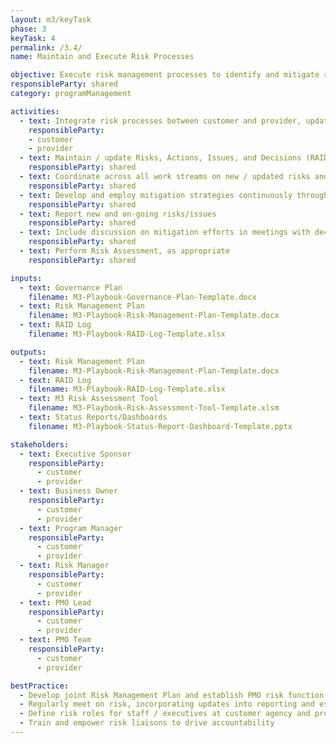 ```yaml
---
layout: m3/keyTask
phase: 3
keyTask: 4
permalink: /3.4/
name: Maintain and Execute Risk Processes

objective: Execute risk management processes to identify and mitigate risks / issues throughout the implementation.
responsibleParty: shared
category: programManagement

activities:
  - text: Integrate risk processes between customer and provider, updating Risk Management Plan
    responsibleParty:
    - customer
    - provider
  - text: Maintain / update Risks, Actions, Issues, and Decisions (RAID) Log
    responsibleParty: shared
  - text: Coordinate across all work streams on new / updated risks and implementation status (~every 2 weeks)
    responsibleParty: shared
  - text: Develop and employ mitigation strategies continuously throughout Phase 3
    responsibleParty: shared
  - text: Report new and on-going risks/issues
    responsibleParty: shared
  - text: Include discussion on mitigation efforts in meetings with decision-makers and in Status Reports/Dashboards
    responsibleParty: shared
  - text: Perform Risk Assessment, as appropriate
    responsibleParty: shared

inputs:
  - text: Governance Plan
    filename: M3-Playbook-Governance-Plan-Template.docx
  - text: Risk Management Plan
    filename: M3-Playbook-Risk-Management-Plan-Template.docx
  - text: RAID Log 
    filename: M3-Playbook-RAID-Log-Template.xlsx

outputs:
  - text: Risk Management Plan
    filename: M3-Playbook-Risk-Management-Plan-Template.docx
  - text: RAID Log 
    filename: M3-Playbook-RAID-Log-Template.xlsx
  - text: M3 Risk Assessment Tool
    filename: M3-Playbook-Risk-Assessment-Tool-Template.xlsm
  - text: Status Reports/Dashboards
    filename: M3-Playbook-Status-Report-Dashboard-Template.pptx

stakeholders:
  - text: Executive Sponsor
    responsibleParty:
      - customer
      - provider
  - text: Business Owner
    responsibleParty:
      - customer
      - provider
  - text: Program Manager
    responsibleParty:
      - customer
      - provider
  - text: Risk Manager
    responsibleParty:
      - customer
      - provider
  - text: PMO Lead
    responsibleParty:
      - customer
      - provider
  - text: PMO Team
    responsibleParty:
      - customer
      - provider

bestPractice:
  - Develop joint Risk Management Plan and establish PMO risk function before transition to coordinate risk management efforts
  - Regularly meet on risk, incorporating updates into reporting and escalation; document in RAID Log to facilitate communication
  - Define risk roles for staff / executives at customer agency and provider; train teams on risk identification and mitigation
  - Train and empower risk liaisons to drive accountability
---
```

